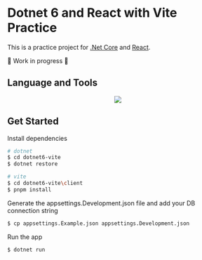 ﻿#  Dotnet 6 and React with Vite Practice

This is a practice project for [.Net Core](https://dotnet.microsoft.com/) and [React](https://reactjs.org/).

🚧 Work in progress 🚧

## Language and Tools

<div align="center">
  <img src="https://skillicons.dev/icons?i=ts,cs,vite,react,dotnet,postgres" />
</div>

## Get Started

Install dependencies

```bash
# dotnet
$ cd dotnet6-vite
$ dotnet restore

# vite
$ cd dotnet6-vite\client
$ pnpm install 
```

Generate the appsettings.Development.json file and add your DB connection string

```bash
$ cp appsettings.Example.json appsettings.Development.json
```

Run the app

```bash
$ dotnet run
```